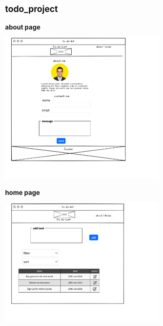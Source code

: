 # todo_project
## about page
![todo project ](./images/Page_3.png)
## home page
![todo project ](./images/Page_2.png)
